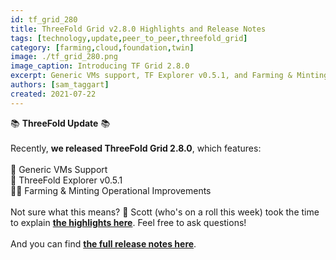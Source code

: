 ```yaml
---
id: tf_grid_280
title: ThreeFold Grid v2.8.0 Highlights and Release Notes
tags: [technology,update,peer_to_peer,threefold_grid]
category: [farming,cloud,foundation,twin]
image: ./tf_grid_280.png
image_caption: Introducing TF Grid 2.8.0
excerpt: Generic VMs support, TF Explorer v0.5.1, and Farming & Minting operational improvements!
authors: [sam_taggart]
created: 2021-07-22
---
```


📚 **ThreeFold Update** 📚
<br/>
<br/>
Recently, **we released ThreeFold Grid 2.8.0**, which features:
<br/>
<br/>
🤝 Generic VMs Support
<br/>
🔎 ThreeFold Explorer v0.5.1
<br/>
👨‍🌾 Farming & Minting Operational Improvements
<br/>
<br/>
Not sure what this means? 🤔 Scott (who's on a roll this week) took the time to explain **[the highlights here](https://forum.threefold.io/t/discussing-threefold-grid-2-8-release-highlights/1040)**. Feel free to ask questions!
<br/>
<br/>
And you can find **[the full release notes here](https://wiki.threefold.io/#/threefold__release_notes_grid_2_8_0)**.
